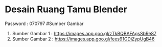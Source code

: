 # Desain Ruang Tamu Blender
Password : 070797
#Sumber Gambar
1. Sumber Gambar 1 : https://images.app.goo.gl/zTkBQBAFAgsSbRe87
2. Sumber Gambar 2 : https://images.app.goo.gl/fees91GDiZypUgB46
